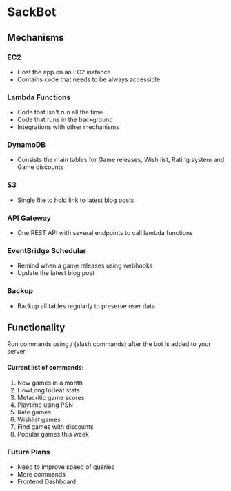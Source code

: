 # SackBot 

## Mechanisms

### EC2
* Host the app on an EC2 instance
* Contains code that needs to be always accessible 

### Lambda Functions
* Code that isn't run all the time
* Code that runs in the background
* Integrations with other mechanisms

### DynamoDB
* Consists the main tables for Game releases, Wish list, Rating system and Game discounts

### S3
* Single file to hold link to latest blog posts

### API Gateway
* One REST API with several endpoints to call lambda functions

### EventBridge Schedular
* Remind when a game releases using webhooks
* Update the latest blog post 

### Backup
* Backup all tables regularly to preserve user data

## Functionality

Run commands using / (slash commands) after the bot is added to your server

#### Current list of commands:
1. New games in a month
2. HowLongToBeat stats
3. Metacritic game scores
4. Playtime using PSN
5. Rate games
6. Wishlist games
7. Find games with discounts
8. Popular games this week

### Future Plans
* Need to improve speed of queries
* More commands
* Frontend Dashboard
